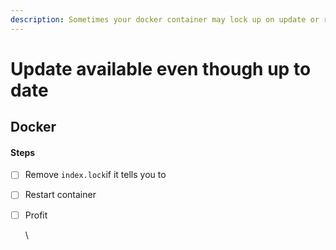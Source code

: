 ```yaml
---
description: Sometimes your docker container may lock up on update or restart
---
```


# Update available even though up to date

## Docker

#### Steps

* [ ] Remove `index.lock`if it tells you to
* [ ] Restart container
*   [ ] Profit

    \


